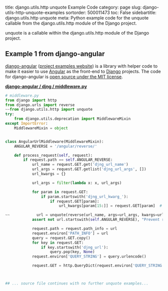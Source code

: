 title: django.utils.http unquote Example Code
category: page
slug: django-utils-http-unquote-examples
sortorder: 500011473
toc: False
sidebartitle: django.utils.http unquote
meta: Python example code for the unquote callable from the django.utils.http module of the Django project.


unquote is a callable within the django.utils.http module of the Django project.


## Example 1 from django-angular
[django-angular](https://github.com/jrief/django-angular)
([project examples website](https://django-angular.awesto.com/classic_form/))
is a library with helper code to make it easier to use
[Angular](/angular.html) as the front-end to [Django](/django.html) projects.
The code for django-angular is
[open source under the MIT license](https://github.com/jrief/django-angular/blob/master/LICENSE.txt).

[**django-angular / djng / middleware.py**](https://github.com/jrief/django-angular/blob/master/djng/./middleware.py)

```python
# middleware.py
from django import http
from django.urls import reverse
~~from django.utils.http import unquote
try:
    from django.utils.deprecation import MiddlewareMixin
except ImportError:
    MiddlewareMixin = object


class AngularUrlMiddleware(MiddlewareMixin):
    ANGULAR_REVERSE = '/angular/reverse/'

    def process_request(self, request):
        if request.path == self.ANGULAR_REVERSE:
            url_name = request.GET.get('djng_url_name')
            url_args = request.GET.getlist('djng_url_args', [])
            url_kwargs = {}

            url_args = filter(lambda x: x, url_args)

            for param in request.GET:
                if param.startswith('djng_url_kwarg_'):
                    if request.GET[param]:
                        url_kwargs[param[15:]] = request.GET[param]  # [15:] to remove 'djng_url_kwarg' prefix

~~            url = unquote(reverse(url_name, args=url_args, kwargs=url_kwargs))
            assert not url.startswith(self.ANGULAR_REVERSE), "Prevent recursive requests"

            request.path = request.path_info = url
            request.environ['PATH_INFO'] = url
            query = request.GET.copy()
            for key in request.GET:
                if key.startswith('djng_url'):
                    query.pop(key, None)
            request.environ['QUERY_STRING'] = query.urlencode()

            request.GET = http.QueryDict(request.environ['QUERY_STRING'])



## ... source file continues with no further unquote examples...

```

